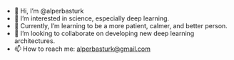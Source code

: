 - 👋 Hi, I’m @alperbasturk
- 👀 I’m interested in science, especially deep learning.
- 🌱 Currently, I’m learning to be a more patient, calmer, and better person.
- 💞️ I’m looking to collaborate on developing new deep learning architectures.
- 📫 How to reach me: alperbasturk@gmail.com

<!---
alperbasturk/alperbasturk is a ✨ special ✨ repository because its `README.md` (this file) appears on your GitHub profile.
You can click the Preview link to take a look at your changes.
--->
